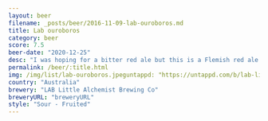 ```yaml
---
layout: beer
filename: _posts/beer/2016-11-09-lab-ouroboros.md
title: Lab ouroboros
category: beer
score: 7.5
beer-date: "2020-12-25"
desc: "I was hoping for a bitter red ale but this is a Flemish red ale so actually more of a sour. Not a style I see very often, very refreshing"
permalink: /beer/:title.html
img: /img/list/lab-ouroboros.jpeguntappd: "https://untappd.com/b/lab-little-alchemist-brewing-co-ouroboros/3974129"
country: "Australia"
brewery: "LAB Little Alchemist Brewing Co"
breweryURL: "breweryURL"
style: "Sour - Fruited"
---
```

